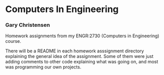 # Computers In Engineering

### Gary Christensen

Homework assignments from my ENGR:2730 (Computers in Engineering) course.

There will be a README in each homework asssignment directory explaining the general idea of the assignment. Some of them were just adding comments to other code explaining what was going on, and most was programming our own projects.
